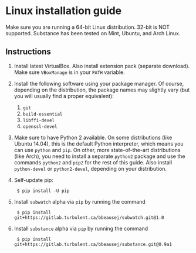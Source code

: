 # Linux installation guide

Make sure you are running a 64-bit Linux distribution. 32-bit is NOT supported. Substance has been tested on Mint, Ubuntu, and Arch Linux.

## Instructions


1. Install latest VirtualBox. Also install extension pack (separate download).
   Make sure `VBoxManage` is in your `PATH` variable.
2. Install the following software using your package manager. Of course,
   depending on the distribution, the package names may slightly vary (but you
   will usually find a proper equivalent):
   1. `git`
   2. `build-essential`
   4. `libffi-devel`
   5. `openssl-devel`
3. Make sure to have Python 2 available. On some distributions (like Ubuntu
   14.04), this is the default Python interpreter, which means you can use
   `python` and `pip`. On other, more state-of-the-art distributions (like
   Arch), you need to install a separate `python2` package and use the commands
   `python2` and `pip2` for the rest of this guide. Also install `python-devel`
   or `python2-devel`, depending on your distribution.
4. Self-update pip:

        $ pip install -U pip

5. Install `subwatch` alpha via `pip` by running the command

        $ pip install git+https://gitlab.turbulent.ca/bbeausej/subwatch.git@1.0

6. Install `substance` alpha via `pip` by running the command

        $ pip install git+https://gitlab.turbulent.ca/bbeausej/substance.git@0.9a1

